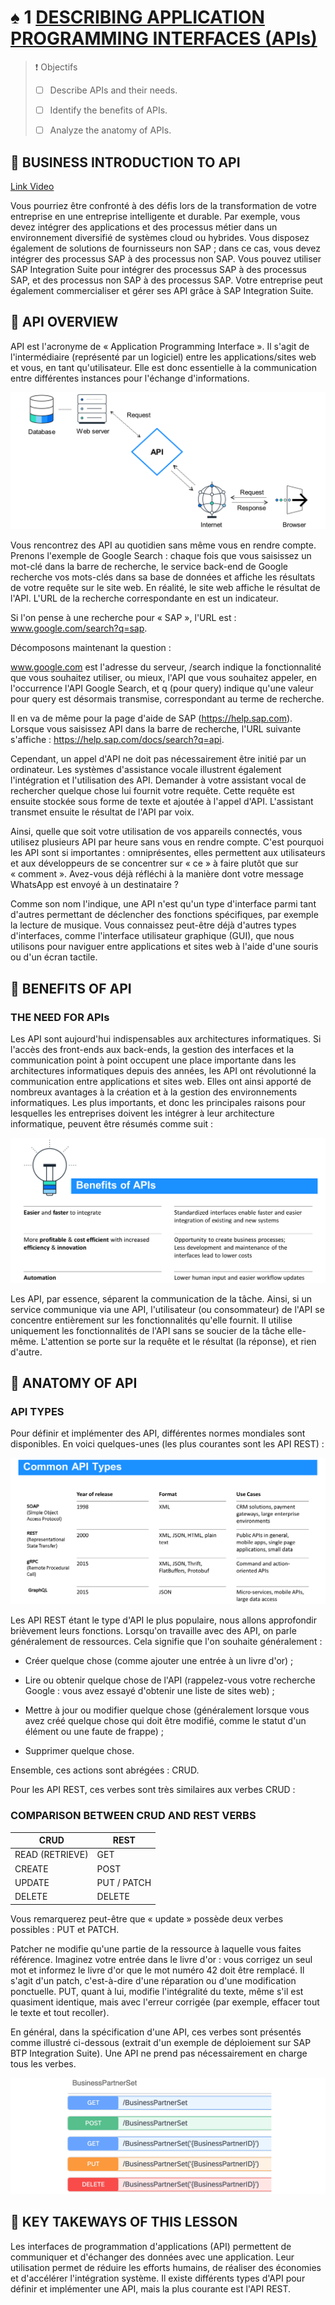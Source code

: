 # ♠ 1 [DESCRIBING APPLICATION PROGRAMMING INTERFACES (APIs)](https://learning.sap.com/learning-journeys/discover-sap-business-technology-platform/describing-apis_e2995d2c-4b4c-4c09-848f-48283c7dd6e3)

> :exclamation: Objectifs
>
> - [ ] Describe APIs and their needs.
>
> - [ ] Identify the benefits of APIs.
>
> - [ ] Analyze the anatomy of APIs.

## :closed_book: BUSINESS INTRODUCTION TO API

[Link Video](https://learning.sap.com/learning-journeys/discover-sap-business-technology-platform/describing-apis_e2995d2c-4b4c-4c09-848f-48283c7dd6e3)

Vous pourriez être confronté à des défis lors de la transformation de votre entreprise en une entreprise intelligente et durable. Par exemple, vous devez intégrer des applications et des processus métier dans un environnement diversifié de systèmes cloud ou hybrides. Vous disposez également de solutions de fournisseurs non SAP ; dans ce cas, vous devez intégrer des processus SAP à des processus non SAP. Vous pouvez utiliser SAP Integration Suite pour intégrer des processus SAP à des processus SAP, et des processus non SAP à des processus SAP. Votre entreprise peut également commercialiser et gérer ses API grâce à SAP Integration Suite.

## :closed_book: API OVERVIEW

API est l'acronyme de « Application Programming Interface ». Il s'agit de l'intermédiaire (représenté par un logiciel) entre les applications/sites web et vous, en tant qu'utilisateur. Elle est donc essentielle à la communication entre différentes instances pour l'échange d'informations.

![](./RESSOURCES/API_requestExample.png)

Vous rencontrez des API au quotidien sans même vous en rendre compte. Prenons l'exemple de Google Search : chaque fois que vous saisissez un mot-clé dans la barre de recherche, le service back-end de Google recherche vos mots-clés dans sa base de données et affiche les résultats de votre requête sur le site web. En réalité, le site web affiche le résultat de l'API. L'URL de la recherche correspondante en est un indicateur.

Si l'on pense à une recherche pour « SAP », l'URL est : www.google.com/search?q=sap.

Décomposons maintenant la question :

www.google.com est l'adresse du serveur, /search indique la fonctionnalité que vous souhaitez utiliser, ou mieux, l'API que vous souhaitez appeler, en l'occurrence l'API Google Search, et q (pour query) indique qu'une valeur pour query est désormais transmise, correspondant au terme de recherche.

Il en va de même pour la page d'aide de SAP (https://help.sap.com). Lorsque vous saisissez API dans la barre de recherche, l'URL suivante s'affiche : https://help.sap.com/docs/search?q=api.

Cependant, un appel d'API ne doit pas nécessairement être initié par un ordinateur. Les systèmes d'assistance vocale illustrent également l'intégration et l'utilisation des API. Demander à votre assistant vocal de rechercher quelque chose lui fournit votre requête. Cette requête est ensuite stockée sous forme de texte et ajoutée à l'appel d'API. L'assistant transmet ensuite le résultat de l'API par voix.

Ainsi, quelle que soit votre utilisation de vos appareils connectés, vous utilisez plusieurs API par heure sans vous en rendre compte. C'est pourquoi les API sont si importantes : omniprésentes, elles permettent aux utilisateurs et aux développeurs de se concentrer sur « ce » à faire plutôt que sur « comment ». Avez-vous déjà réfléchi à la manière dont votre message WhatsApp est envoyé à un destinataire ?

Comme son nom l'indique, une API n'est qu'un type d'interface parmi tant d'autres permettant de déclencher des fonctions spécifiques, par exemple la lecture de musique. Vous connaissez peut-être déjà d'autres types d'interfaces, comme l'interface utilisateur graphique (GUI), que nous utilisons pour naviguer entre applications et sites web à l'aide d'une souris ou d'un écran tactile.

## :closed_book: BENEFITS OF API

### THE NEED FOR APIs

Les API sont aujourd'hui indispensables aux architectures informatiques. Si l'accès des front-ends aux back-ends, la gestion des interfaces et la communication point à point occupent une place importante dans les architectures informatiques depuis des années, les API ont révolutionné la communication entre applications et sites web. Elles ont ainsi apporté de nombreux avantages à la création et à la gestion des environnements informatiques. Les plus importants, et donc les principales raisons pour lesquelles les entreprises doivent les intégrer à leur architecture informatique, peuvent être résumés comme suit :

![](./RESSOURCES/API_Benefits.png)

Les API, par essence, séparent la communication de la tâche. Ainsi, si un service communique via une API, l'utilisateur (ou consommateur) de l'API se concentre entièrement sur les fonctionnalités qu'elle fournit. Il utilise uniquement les fonctionnalités de l'API sans se soucier de la tâche elle-même. L'attention se porte sur la requête et le résultat (la réponse), et rien d'autre.

## :closed_book: ANATOMY OF API

### API TYPES

Pour définir et implémenter des API, différentes normes mondiales sont disponibles. En voici quelques-unes (les plus courantes sont les API REST) :

![](./RESSOURCES/API_Types.png)

Les API REST étant le type d'API le plus populaire, nous allons approfondir brièvement leurs fonctions. Lorsqu'on travaille avec des API, on parle généralement de ressources. Cela signifie que l'on souhaite généralement :

- Créer quelque chose (comme ajouter une entrée à un livre d'or) ;

- Lire ou obtenir quelque chose de l'API (rappelez-vous votre recherche Google : vous avez essayé d'obtenir une liste de sites web) ;

- Mettre à jour ou modifier quelque chose (généralement lorsque vous avez créé quelque chose qui doit être modifié, comme le statut d'un élément ou une faute de frappe) ;

- Supprimer quelque chose.

Ensemble, ces actions sont abrégées : CRUD.

Pour les API REST, ces verbes sont très similaires aux verbes CRUD :

### COMPARISON BETWEEN CRUD AND REST VERBS

| **CRUD**        | **REST**    |
| --------------- | ----------- |
| READ (RETRIEVE) | GET         |
| CREATE          | POST        |
| UPDATE          | PUT / PATCH |
| DELETE          | DELETE      |

Vous remarquerez peut-être que « update » possède deux verbes possibles : PUT et PATCH.

Patcher ne modifie qu'une partie de la ressource à laquelle vous faites référence. Imaginez votre entrée dans le livre d'or : vous corrigez un seul mot et informez le livre d'or que le mot numéro 42 doit être remplacé. Il s'agit d'un patch, c'est-à-dire d'une réparation ou d'une modification ponctuelle. PUT, quant à lui, modifie l'intégralité du texte, même s'il est quasiment identique, mais avec l'erreur corrigée (par exemple, effacer tout le texte et tout recoller).

En général, dans la spécification d'une API, ces verbes sont présentés comme illustré ci-dessous (extrait d'un exemple de déploiement sur SAP BTP Integration Suite). Une API ne prend pas nécessairement en charge tous les verbes.

![](./RESSOURCES/API_Example.png)

## :closed_book: KEY TAKEWAYS OF THIS LESSON

Les interfaces de programmation d'applications (API) permettent de communiquer et d'échanger des données avec une application. Leur utilisation permet de réduire les efforts humains, de réaliser des économies et d'accélérer l'intégration système. Il existe différents types d'API pour définir et implémenter une API, mais la plus courante est l'API REST.
